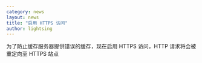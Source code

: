 ```yaml
---
category: news
layout: news
title: "启用 HTTPS 访问"
author: lightsing
---
```


为了防止缓存服务器提供错误的缓存，现在启用 HTTPS 访问，HTTP 请求将会被重定向至 HTTPS 站点
